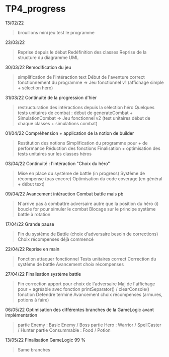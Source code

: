 # TP4_progress

13/02/22
> brouillons
> mini jeu test le programme


23/03/22
> Reprise depuis le début
> Redéfinition des classes
> Reprise de la structure du diagramme UML



30/03/22 
Remodification du jeu
> simplification de l'intéraction text
> Début de l'aventure correct
> fonctionnement du programme 
=> Jeu fonctionnel v1 (affichage simple + sélection héro)

31/03/22
Continuité de la progression d'hier
> restructuration des intéractions depuis la sélection héro
> Quelques tests unitaires de combat : début de generateCombat + SimulationCombat
=> Jeu fonctionnel v2 (test unitaires début de chaque classes + simulations combat)


01/04/22
Compréhension + application de la notion de builder
> Restitution des notions
> Simplification du programme pour + de performance
> Réduction des fonctions
> Finalisation + optimisation des tests unitaires sur les classes héros


03/04/22
Continuité : l'intéraction "Choix du héro"
> Mise en place du système de battle (in progress)
> Système de récompense (pas encore)
> Optimisation du code coverage (en général + début text)

09/04/22
Avancement intéraction Combat battle mais pb
> N'arrive pas à combattre adversaire autre que la position du héro (i)
> boucle for pour simuler le combat
> Blocage sur le principe système battle à rotation


17/04/22
Grande pause
> Fin du système de Battle (choix d'adversaire besoin de corrections)
> Choix récompenses déjà commencé


22/04/22
Reprise en main
> Fonction attaquer fonctionnel
> Tests unitaires correct
> Correction du système de battle
> Avancement choix récompenses


27/04/22
Finalisation système battle
> Fin correction apport pour choix de l'adversaire
> Maj de l'affichage pour + agréable avec fonction printSeparator() / clearConsole()
> fonction Defendre terminé
> Avancement choix récompenses (armures, potions à faire)


06/05/22
Optimisation des différentes branches de la GameLogic avant implémentation
> partie Enemy : Basic Enemy / Boss
> partie Hero : Warrior / SpellCaster / Hunter
> partie Consummable : Food / Potion


13/05/22
Finalisation GameLogic 99 %
> Same branches


